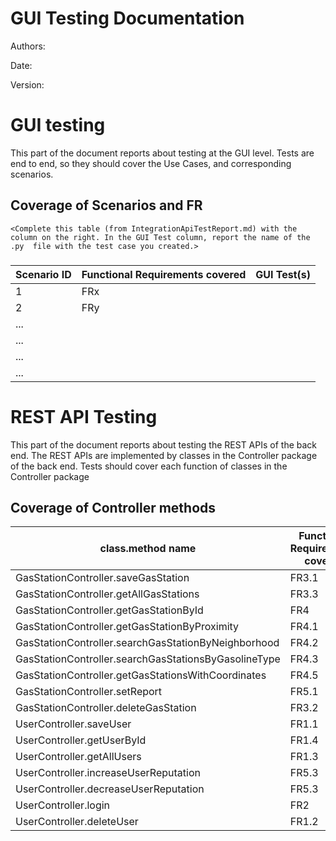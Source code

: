 # GUI  Testing Documentation 

Authors:

Date:

Version:

# GUI testing

This part of the document reports about testing at the GUI level. Tests are end to end, so they should cover the Use Cases, and corresponding scenarios.

## Coverage of Scenarios and FR

```
<Complete this table (from IntegrationApiTestReport.md) with the column on the right. In the GUI Test column, report the name of the .py  file with the test case you created.>
```

### 

| Scenario ID | Functional Requirements covered | GUI Test(s) |
| ----------- | ------------------------------- | ----------- | 
| 1           | FRx                             |             |             
| 2           | FRy                             |             |             
| ...         |                                 |             |         
| ...         |                                 |             |             
| ...         |                                 |             |             
| ...         |                                 |             |             


# REST  API  Testing

This part of the document reports about testing the REST APIs of the back end. The REST APIs are implemented by classes in the Controller package of the back end. 
Tests should cover each function of classes in the Controller package

## Coverage of Controller methods


<Report in this table the test cases defined to cover all methods in Controller classes >

| class.method name | Functional Requirements covered |REST  API Test(s) | 
| ----------- | ------------------------------- | ----------- | 
|  GasStationController.saveGasStation                   | FR3.1  |  TC01_TestsaveGasStation                   |     
|  GasStationController.getAllGasStations                | FR3.3  |  TC02_TestgetAllGasStations                |
|  GasStationController.getGasStationById                | FR4    |  TC03_TestgetGasStationById                |
|  GasStationController.getGasStationByProximity         | FR4.1  |  TC04_TestgetGasStationByProximity         |
|  GasStationController.searchGasStationByNeighborhood   | FR4.2  |  TC05_TestsearchGasStationsByNeighborhood  |
|  GasStationController.searchGasStationsByGasolineType  | FR4.3  |  TC06_TestsearchGasStationsByGasolineType  |
|  GasStationController.getGasStationsWithCoordinates    | FR4.5  |  TC07_TestgetGasStationsWithCoordinates    |
|  GasStationController.setReport                        | FR5.1  |  TC09_TestsetReport                        |
|  GasStationController.deleteGasStation                 | FR3.2  |  TC10_TestdeleteGasStation                 |
|  UserController.saveUser                               | FR1.1  |  TC11_TestsaveUser                         |
|  UserController.getUserById                            | FR1.4  |  TC12_TestgetUserById                      |
|  UserController.getAllUsers                            | FR1.3  |  TC13_TestgetAllUsers                      |
|  UserController.increaseUserReputation                 | FR5.3  |  TC14_TestincreaseUserReputation           |
|  UserController.decreaseUserReputation                 | FR5.3  |  TC15_TestdecreaseUserReputation           |
|  UserController.login                                  | FR2    |  TC16_Testlogin                            |
|  UserController.deleteUser                             | FR1.2  |  TC17_TestdeleteUser                       |
<!--
|  GasStationController.getGasStationWithoutCoordinates  | FR  |  TC08_TestgetGasStationsWithoutCoordinates | 

check FR for TC04 -->